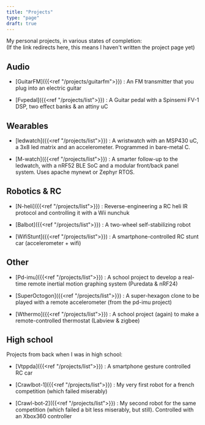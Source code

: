 ```yaml
---
title: "Projects"
type: "page"
draft: true
---
```


My personal projects, in various states of completion:  
(If the link redirects here, this means I haven't written the project page yet)


Audio
-----

- [GuitarFM]({{<ref "/projects/guitarfm">}}) : An FM transmitter that you plug into an electric guitar

- [Fvpedal]({{<ref "/projects/list">}}) : A Guitar pedal with a Spinsemi FV-1 DSP, two effect banks & an attiny uC


Wearables
---------

- [ledwatch]({{<ref "/projects/list">}}) : A wristwatch with an MSP430 uC, a 3x8 led matrix and an accelerometer. Programmed in bare-metal C.

- [M-watch]({{<ref "/projects/list">}}) : A smarter follow-up to the ledwatch, with a nRF52 BLE SoC and a modular front/back panel system. Uses apache mynewt or Zephyr RTOS.


Robotics & RC
-------------

- [N-heli]({{<ref "/projects/list">}}) : Reverse-engineering a RC heli IR protocol and controlling it with a Wii nunchuk

- [Balbot]({{<ref "/projects/list">}}) : A two-wheel self-stabilizing robot

- [WifiStunt]({{<ref "/projects/list">}}) : A smartphone-controlled RC stunt car (accelerometer + wifi)


Other
-----

- [Pd-imu]({{<ref "/projects/list">}}) : A school project to develop a real-time remote inertial motion graphing system (Puredata & nRF24)

- [SuperOctogon]({{<ref "/projects/list">}}) : A super-hexagon clone to be played with a remote accelerometer (from the pd-imu project)

- [Wthermo]({{<ref "/projects/list">}}) : A school project (again) to make a remote-controlled thermostat (Labview & zigbee)


High school
-----------

Projects from back when I was in high school:

- [Vtppda]({{<ref "/projects/list">}}) : A smartphone gesture controlled RC car

- [Crawlbot-1]({{<ref "/projects/list">}}) : My very first robot for a french competition (which failed miserably)

- [Crawl-bot-2]({{<ref "/projects/list">}}) : My second robot for the same competition (which failed a bit less miserably, but still). Controlled with an Xbox360 controller
